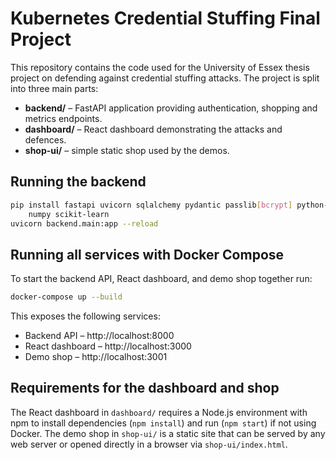 # Kubernetes Credential Stuffing Final Project

This repository contains the code used for the University of Essex thesis
project on defending against credential stuffing attacks.  The project is
split into three main parts:

* **backend/** – FastAPI application providing authentication, shopping and
  metrics endpoints.
* **dashboard/** – React dashboard demonstrating the attacks and defences.
* **shop-ui/** – simple static shop used by the demos.

## Running the backend

```bash
pip install fastapi uvicorn sqlalchemy pydantic passlib[bcrypt] python-jose \
    numpy scikit-learn
uvicorn backend.main:app --reload
```

## Running all services with Docker Compose

To start the backend API, React dashboard, and demo shop together run:

```bash
docker-compose up --build
```

This exposes the following services:

* Backend API – http://localhost:8000
* React dashboard – http://localhost:3000
* Demo shop – http://localhost:3001

## Requirements for the dashboard and shop

The React dashboard in `dashboard/` requires a Node.js environment with npm to
install dependencies (`npm install`) and run (`npm start`) if not using Docker.
The demo shop in `shop-ui/` is a static site that can be served by any web
server or opened directly in a browser via `shop-ui/index.html`.

